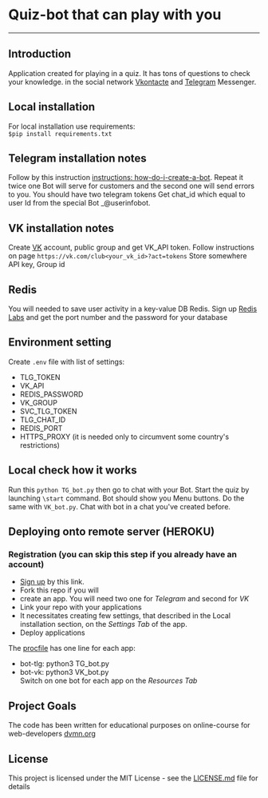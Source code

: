 # Quiz-bot that can play with you  
***
## Introduction
Application created for playing in a quiz. It has tons of questions to check your knowledge.
in the social network [Vkontacte](vk.com) and [Telegram](https://tlgrm.ru/) Messenger.      


## Local installation
For local installation use requirements:  
 `$pip install requirements.txt`

## Telegram installation notes
Follow by this instruction [instructions: how-do-i-create-a-bot](https://core.telegram.org/bots/faq#how-do-i-create-a-bot).
Repeat it twice one Bot will serve for customers and the second one will send errors to you.
You should have two telegram tokens
Get chat_id which equal to user Id from the special Bot _@userinfobot.
## VK installation notes
Create [VK](vk.com) account, public group and get VK_API token.
Follow instructions on page `https://vk.com/club<your_vk_id>?act=tokens`
Store somewhere API key, Group id  
## Redis
You will needed to save user activity in a key-value DB Redis.
Sign up [Redis Labs](https://redislabs.com/) and get the port number and the password for your database
## Environment setting  
Create `.env` file with list of settings:
* TLG_TOKEN
* VK_API
* REDIS_PASSWORD
* VK_GROUP
* SVC_TLG_TOKEN
* TLG_CHAT_ID
* REDIS_PORT
* HTTPS_PROXY (it is needed only to circumvent some country's restrictions)
   
## Local check how it works
Run this  `python TG_bot.py` then go to chat with your Bot. 
Start the quiz by launching `\start` command. Bot should show you Menu buttons.
Do the same with `VK_bot.py`. Chat with bot in a chat you've created before. 

## Deploying onto remote server (HEROKU)
### Registration (you can skip this step if you already have an account)
* [Sign up](https://signup.heroku.com/login) by this link.
* Fork this repo if you will
* create an app. You will need two one for *Telegram* and second for *VK*
* Link your repo with your applications
* It necessitates creating few settings, that described in the Local installation section, on the _Settings Tab_ of the app.
* Deploy applications
   
The [procfile](https://devcenter.heroku.com/articles/procfile) has one line for each app: 
* bot-tlg: python3 TG_bot.py
* bot-vk: python3 VK_bot.py  
Switch on one bot for each app on the *Resources Tab*
  

## Project Goals
The code has been written for educational purposes on online-course for web-developers [dvmn.org](https://dvmn.org/modules/)

## License
This project is licensed under the MIT License - see the [LICENSE.md](https://github.com/psergal/bitly/blob/master/license.md) file for details  


